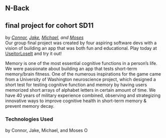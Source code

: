 ## N-Back
final project for cohort SD11
---
by *[Connor](https://github.com/csgibson4/), [Jake](https://github.com/JakePaul787), [Michael](https://github.com/Maldojavadev1969), and [Moses](https://github.com/moseslee88)*<br>
Our group final project was created by four aspiring software devs with a vision of building an app that was both fun and educational. Play today at [UseitorLoseIt](http://csgibson4.com:8080/N-BackREST/#/) and try it out! 


Memory is one of the most essential cognitive functions in a person’s life. We were passionate about building an app that tests short-term memory/brain fitness. One of the numerous inspirations for the game came from a University of Washington neuroscience project, which designed a short test for testing cognitive function and memory by having users memorized short arrays of alphabet letters in certain amount of time. 
We have 40 years of military experience combined, observing and strategizing innovative ways to improve cognitive health in short-term memory & prevent memory decay.



### Technologies Used

by Connor, Jake, Michael, and Moses
O
